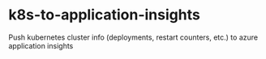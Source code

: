 # k8s-to-application-insights
Push kubernetes cluster info (deployments, restart counters, etc.) to azure application insights
